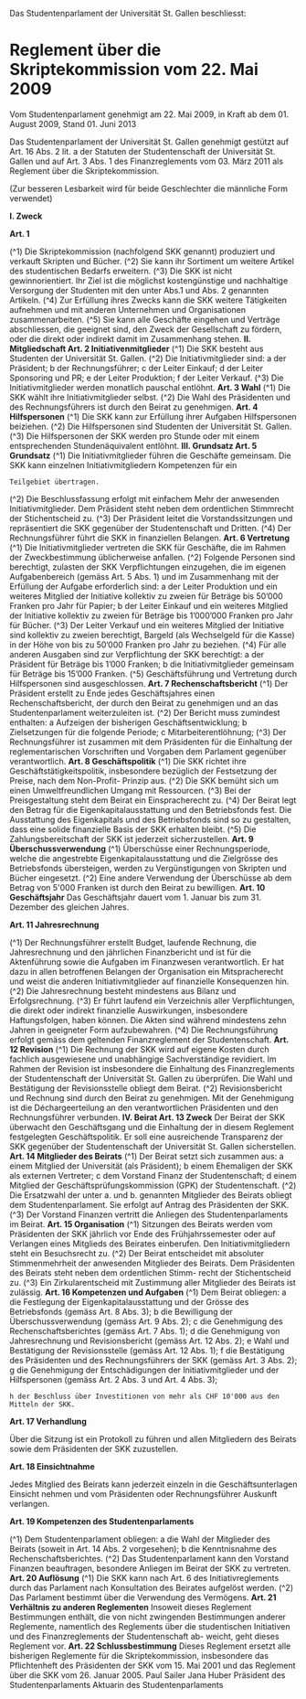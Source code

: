 Das Studentenparlament der Universität St. Gallen beschliesst:

# Reglement über die Skriptekommission vom 22. Mai 2009

Vom Studentenparlament genehmigt am 22. Mai 2009, in Kraft ab dem 01. August 2009, Stand 01. Juni 2013

Das Studentenparlament der Universität St. Gallen genehmigt gestützt auf Art. 16 Abs. 2 lit. a der Statuten der Studentenschaft
der Universität St. Gallen und auf Art. 3 Abs. 1 des Finanzreglements vom 03. März 2011 als Reglement über die
Skriptekommission.

(Zur besseren Lesbarkeit wird für beide Geschlechter die männliche Form verwendet)

**I. Zweck**

**Art. 1**

(^1) Die Skriptekommission (nachfolgend SKK genannt) produziert und verkauft Skripten und Bücher.
(^2) Sie kann ihr Sortiment um weitere Artikel des studentischen Bedarfs erweitern.
(^3) Die SKK ist nicht gewinnorientiert. Ihr Ziel ist die möglichst kostengünstige und nachhaltige Versorgung der Studenten mit
den unter Abs.1 und Abs. 2 genannten Artikeln.
(^4) Zur Erfüllung ihres Zwecks kann die SKK weitere Tätigkeiten aufnehmen und mit anderen Unternehmen und Organisationen
zusammenarbeiten.
(^5) Sie kann alle Geschäfte eingehen und Verträge abschliessen, die geeignet sind, den Zweck der Gesellschaft zu fördern, oder die
direkt oder indirekt damit im Zusammenhang stehen.
**II. Mitgliedschaft
Art. 2 Initiativenmitglieder**
(^1) Die SKK besteht aus Studenten der Universität St. Gallen.
(^2) Die Initiativmitglieder sind:
a der Präsident;
b der Rechnungsführer;
c der Leiter Einkauf;
d der Leiter Sponsoring und PR;
e der Leiter Produktion;
f der Leiter Verkauf.
(^3) Die Initiativmitglieder werden monatlich pauschal entlöhnt.
**Art. 3 Wahl**
(^1) Die SKK wählt ihre Initiativmitglieder selbst.
(^2) Die Wahl des Präsidenten und des Rechnungsführers ist durch den Beirat zu genehmigen.
**Art. 4 Hilfspersonen**
(^1) Die SKK kann zur Erfüllung ihrer Aufgaben Hilfspersonen beiziehen.
(^2) Die Hilfspersonen sind Studenten der Universität St. Gallen.
(^3) Die Hilfspersonen der SKK werden pro Stunde oder mit einem entsprechenden Stundenäquivalent entlöhnt.
**III. Grundsatz
Art. 5 Grundsatz**
(^1) Die Initiativmitglieder führen die Geschäfte gemeinsam. Die SKK kann einzelnen Initiativmitgliedern Kompetenzen für ein


```
Teilgebiet übertragen.
```
(^2) Die Beschlussfassung erfolgt mit einfachem Mehr der anwesenden Initiativmitglieder. Dem Präsident steht neben dem
ordentlichen Stimmrecht der Stichentscheid zu.
(^3) Der Präsident leitet die Vorstandssitzungen und repräsentiert die SKK gegenüber der Studentenschaft und Dritten.
(^4) Der Rechnungsführer führt die SKK in finanziellen Belangen.
**Art. 6 Vertretung**
(^1) Die Initiativmitglieder vertreten die SKK für Geschäfte, die im Rahmen der Zweckbestimmung üblicherweise anfallen.
(^2) Folgende Personen sind berechtigt, zulasten der SKK Verpflichtungen einzugehen, die im eigenen Aufgabenbereich (gemäss
Art. 5 Abs. 1) und im Zusammenhang mit der Erfüllung der Aufgabe erforderlich sind:
a der Leiter Produktion und ein weiteres Mitglied der Initiative kollektiv zu zweien für Beträge bis 50’000 Franken pro
Jahr für Papier;
b der Leiter Einkauf und ein weiteres Mitglied der Initiative kollektiv zu zweien für Beträge bis 1’000’000 Franken pro
Jahr für Bücher.
(^3) Der Leiter Verkauf und ein weiteres Mitglied der Initiative sind kollektiv zu zweien berechtigt, Bargeld (als Wechselgeld für die
Kasse) in der Höhe von bis zu 50‘000 Franken pro Jahr zu beziehen.
(^4) Für alle anderen Ausgaben sind zur Verpflichtung der SKK berechtigt:
a der Präsident für Beträge bis 1’000 Franken;
b die Initiativmitglieder gemeinsam für Beträge bis 15’000 Franken.
(^5) Geschäftsführung und Vertretung durch Hilfspersonen sind ausgeschlossen.
**Art. 7 Rechenschaftsbericht**
(^1) Der Präsident erstellt zu Ende jedes Geschäftsjahres einen Rechenschaftsbericht, der durch den Beirat zu genehmigen und an
das Studentenparlament weiterzuleiten ist.
(^2) Der Bericht muss zumindest enthalten:
a Aufzeigen der bisherigen Geschäftsentwicklung;
b Zielsetzungen für die folgende Periode;
c Mitarbeiterentlöhnung;
(^3) Der Rechnungsführer ist zusammen mit dem Präsidenten für die Einhaltung der reglementarischen Vorschriften und Vorgaben
dem Parlament gegenüber verantwortlich.
**Art. 8 Geschäftspolitik**
(^1) Die SKK richtet ihre Geschäftstätigkeitspolitik, insbesondere bezüglich der Festsetzung der Preise, nach dem Non-Profit-
Prinzip aus.
(^2) Die SKK bemüht sich um einen Umweltfreundlichen Umgang mit Ressourcen.
(^3) Bei der Preisgestaltung steht dem Beirat ein Einspracherecht zu.
(^4) Der Beirat legt den Betrag für die Eigenkapitalausstattung und den Betriebsfonds fest. Die Ausstattung des Eigenkapitals und
des Betriebsfonds sind so zu gestalten, dass eine solide finanzielle Basis der SKK erhalten bleibt.
(^5) Die Zahlungsbereitschaft der SKK ist jederzeit sicherzustellen.
**Art. 9 Überschussverwendung**
(^1) Überschüsse einer Rechnungsperiode, welche die angestrebte Eigenkapitalausstattung und die Zielgrösse des Betriebsfonds
übersteigen, werden zu Vergünstigungen von Skripten und Bücher eingesetzt.
(^2) Eine andere Verwendung der Überschüsse ab dem Betrag von 5'000 Franken ist durch den Beirat zu bewilligen.
**Art. 10 Geschäftsjahr**
Das Geschäftsjahr dauert vom 1. Januar bis zum 31. Dezember des gleichen Jahres.


**Art. 11 Jahresrechnung**

(^1) Der Rechnungsführer erstellt Budget, laufende Rechnung, die Jahresrechnung und den jährlichen Finanzbericht und ist für die
Aktenführung sowie die Aufgaben im Finanzwesen verantwortlich. Er hat dazu in allen betroffenen Belangen der Organisation
ein Mitspracherecht und weist die anderen Initiativmitglieder auf finanzielle Konsequenzen hin.
(^2) Die Jahresrechnung besteht mindestens aus Bilanz und Erfolgsrechnung.
(^3) Er führt laufend ein Verzeichnis aller Verpflichtungen, die direkt oder indirekt finanzielle Auswirkungen, insbesondere
Haftungsfolgen, haben können. Die Akten sind während mindestens zehn Jahren in geeigneter Form aufzubewahren.
(^4) Die Rechnungsführung erfolgt gemäss dem geltenden Finanzreglement der Studentenschaft.
**Art. 12 Revision**
(^1) Die Rechnung der SKK wird auf eigene Kosten durch fachlich ausgewiesene und unabhängige Sachverständige revidiert. Im
Rahmen der Revision ist insbesondere die Einhaltung des Finanzreglements der Studentenschaft der Universität St. Gallen zu
überprüfen. Die Wahl und Bestätigung der Revisionsstelle obliegt dem Beirat.
(^2) Revisionsbericht und Rechnung sind durch den Beirat zu genehmigen. Mit der Genehmigung ist die Déchargeerteilung an den
verantwortlichen Präsidenten und den Rechnungsführer verbunden.
**IV. Beirat
Art. 13 Zweck**
Der Beirat der SKK überwacht den Geschäftsgang und die Einhaltung der in diesem Reglement festgelegten Geschäftspolitik. Er
soll eine ausreichende Transparenz der SKK gegenüber der Studentenschaft der Universität St. Gallen sicherstellen.
**Art. 14 Mitglieder des Beirats**
(^1) Der Beirat setzt sich zusammen aus:
a einem Mitglied der Universität (als Präsident);
b einem Ehemaligen der SKK als externen Vertreter;
c dem Vorstand Finanz der Studentenschaft;
d einem Mitglied der Geschäftsprüfungskommission (GPK) der Studentenschaft.
(^2) Die Ersatzwahl der unter a. und b. genannten Mitglieder des Beirats obliegt dem Studentenparlament. Sie erfolgt auf Antrag des
Präsidenten der SKK.
(^3) Der Vorstand Finanzen vertritt die Anliegen des Studentenparlaments im Beirat.
**Art. 15 Organisation**
(^1) Sitzungen des Beirats werden vom Präsidenten der SKK jährlich vor Ende des Frühjahrssemester oder auf Verlangen eines
Mitglieds des Beirates einberufen. Den Initiativmitgliedern steht ein Besuchsrecht zu.
(^2) Der Beirat entscheidet mit absoluter Stimmenmehrheit der anwesenden Mitglieder des Beirats. Dem Präsidenten des Beirats
steht neben dem ordentlichen Stimm- recht der Stichentscheid zu.
(^3) Ein Zirkularentscheid mit Zustimmung aller Mitglieder des Beirats ist zulässig.
**Art. 16 Kompetenzen und Aufgaben**
(^1) Dem Beirat obliegen:
a die Festlegung der Eigenkapitalausstattung und der Grösse des Betriebsfonds (gemäss Art. 8 Abs. 3);
b die Bewilligung der Überschussverwendung (gemäss Art. 9 Abs. 2);
c die Genehmigung des Rechenschaftsberichtes (gemäss Art. 7 Abs. 1);
d die Genehmigung von Jahresrechnung und Revisionsbericht (gemäss Art. 12 Abs. 2);
e Wahl und Bestätigung der Revisionsstelle (gemäss Art. 12 Abs. 1);
f die Bestätigung des Präsidenten und des Rechnungsführers der SKK (gemäss Art. 3 Abs. 2);
g die Genehmigung der Entschädigungen der Initiativmitglieder und der Hilfspersonen (gemäss Art. 2 Abs. 3 und Art. 4
Abs. 3);


```
h der Beschluss über Investitionen von mehr als CHF 10'000 aus den Mitteln der SKK.
```
**Art. 17 Verhandlung**

Über die Sitzung ist ein Protokoll zu führen und allen Mitgliedern des Beirats sowie dem Präsidenten der SKK zuzustellen.

**Art. 18 Einsichtnahme**

Jedes Mitglied des Beirats kann jederzeit einzeln in die Geschäftsunterlagen Einsicht nehmen und vom Präsidenten oder
Rechnungsführer Auskunft verlangen.

**Art. 19 Kompetenzen des Studentenparlaments**

(^1) Dem Studentenparlament obliegen:
a die Wahl der Mitglieder des Beirats (soweit in Art. 14 Abs. 2 vorgesehen);
b die Kenntnisnahme des Rechenschaftsberichtes.
(^2) Das Studentenparlament kann den Vorstand Finanzen beauftragen, besondere Anliegen im Beirat der SKK zu vertreten.
**Art. 20 Auflösung**
(^1) Die SKK kann nach Art. 6 des Initiativreglements durch das Parlament nach Konsultation des Beirates aufgelöst werden.
(^2) Das Parlament bestimmt über die Verwendung des Vermögens.
**Art. 21 Verhältnis zu anderen Reglementen**
Insoweit dieses Reglement Bestimmungen enthält, die von nicht zwingenden Bestimmungen anderer Reglemente, namentlich des
Reglements über die studentischen Initiativen und des Finanzreglements der Studentenschaft ab- weicht, geht dieses Reglement
vor.
**Art. 22 Schlussbestimmung**
Dieses Reglement ersetzt alle bisherigen Reglemente für die Skriptekommission, insbesondere das Pflichtenheft des Präsidenten
der SKK vom 15. Mai 2001 und das Reglement über die SKK vom 26. Januar 2005.
Paul Sailer Jana Huber
Präsident des Studentenparlaments Aktuarin des Studentenparlaments
